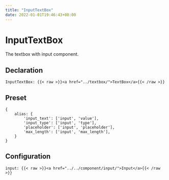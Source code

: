 ```yaml
---
title: "InputTextBox"
date: 2022-01-01T19:46:43+08:00
---
```


# InputTextBox

The textbox with input component.

## Declaration

```
InputTextBox: {{< raw >}}<a href="../textbox/">TextBox</a>{{< /raw >}}
```

## Preset

```
{
    alias: {
        'input_text': ['input', 'value'],
        'input_type': ['input', 'type'],
        'placeholder': ['input', 'placeholder'],
        'max_length': ['input', 'max_length'],
    }
}
```

## Configuration

```
input: {{< raw >}}<a href="../../component/input/">Input</a>{{< /raw >}}
```

